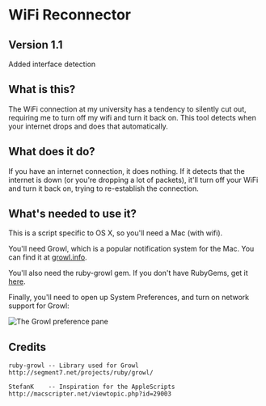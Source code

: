 WiFi Reconnector
=================


Version 1.1
----------
Added interface detection


What is this?
-----------------

The WiFi connection at my university has a tendency to silently cut out, requiring me to turn off my wifi and turn it back on. This tool detects when your internet drops and does that automatically.

What does it do?
-----------------

If you have an internet connection, it does nothing. If it detects that the internet is down (or you're dropping a lot of packets), it'll turn off your WiFi and turn it back on, trying to re-establish the connection.

What's needed to use it?
-----------------

This is a script specific to OS X, so you'll need a Mac (with wifi). 

You'll need Growl, which is a popular notification system for the Mac. You can find it at [growl.info](http://growl.info).

You'll also need the ruby-growl gem. If you don't have RubyGems, get it [here](http://rubygems.org/pages/download).

Finally, you'll need to open up System Preferences, and turn on network support for Growl:

![The Growl preference pane](http://img.skitch.com/20100717-deu4p3xgiiat89jnrwqdixicuf.png)

Credits
----------------

    ruby-growl -- Library used for Growl               http://segment7.net/projects/ruby/growl/
    
    StefanK    -- Inspiration for the AppleScripts     http://macscripter.net/viewtopic.php?id=29003


